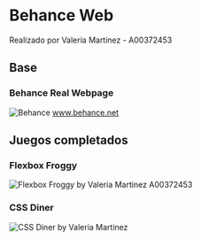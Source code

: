 # Behance Web

Realizado por Valeria Martinez - A00372453

## Base


### Behance Real Webpage
![Behance](https://user-images.githubusercontent.com/92186281/217137942-81e72222-7917-42d7-a61b-dcc67c38d425.jpg)
www.behance.net

## Juegos completados

### Flexbox Froggy
![Flexbox Froggy by Valeria Martinez A00372453](https://user-images.githubusercontent.com/92186281/217137993-50862439-7114-4838-b9c7-e0eb2e11c152.jpg)

### CSS Diner
![CSS Diner by Valeria Martinez](https://user-images.githubusercontent.com/92186281/217138007-52f51fbf-5eb6-41a5-9894-35b9abe0244e.jpg)

